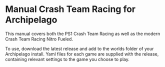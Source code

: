 <h1>Manual Crash Team Racing for Archipelago</h1>

This manual covers both the PS1 Crash Team Racing as well as the modern Crash Team Racing Nitro Fueled.

To use, download the latest release and add to the worlds folder of your Archipelago install.
Yaml files for each game are supplied with the release, containing relevant settings to the game you choose to play.
